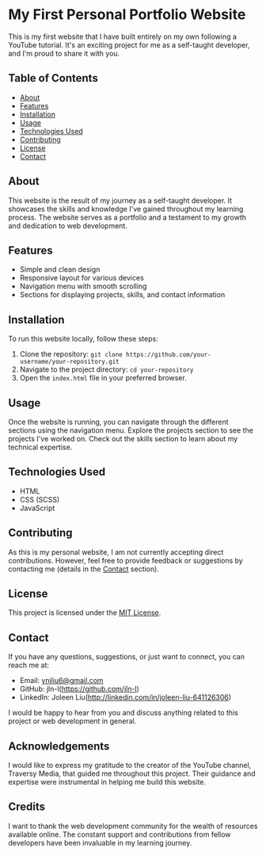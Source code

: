 # My First Personal Portfolio Website

This is my first website that I have built entirely on my own following a YouTube tutorial. It's an exciting project for me as a self-taught developer, and I'm proud to share it with you.

## Table of Contents

- [About](#about)
- [Features](#features)
- [Installation](#installation)
- [Usage](#usage)
- [Technologies Used](#technologies-used)
- [Contributing](#contributing)
- [License](#license)
- [Contact](#contact)

## About

This website is the result of my journey as a self-taught developer. It showcases the skills and knowledge I've gained throughout my learning process. The website serves as a portfolio and a testament to my growth and dedication to web development.

## Features

- Simple and clean design
- Responsive layout for various devices
- Navigation menu with smooth scrolling
- Sections for displaying projects, skills, and contact information

## Installation

To run this website locally, follow these steps:

1. Clone the repository: `git clone https://github.com/your-username/your-repository.git`
2. Navigate to the project directory: `cd your-repository`
3. Open the `index.html` file in your preferred browser.

## Usage

Once the website is running, you can navigate through the different sections using the navigation menu. Explore the projects section to see the projects I've worked on. Check out the skills section to learn about my technical expertise. 

## Technologies Used

- HTML
- CSS (SCSS)
- JavaScript

## Contributing

As this is my personal website, I am not currently accepting direct contributions. However, feel free to provide feedback or suggestions by contacting me (details in the [Contact](#contact) section).

## License

This project is licensed under the [MIT License](LICENSE).

## Contact

If you have any questions, suggestions, or just want to connect, you can reach me at:

- Email: ynjliu6@gmail.com
- GitHub: jln-l(https://github.com/jln-l)
- LinkedIn: Joleen Liu(http://linkedin.com/in/joleen-liu-641126306)

I would be happy to hear from you and discuss anything related to this project or web development in general.

## Acknowledgements

I would like to express my gratitude to the creator of the YouTube channel, Traversy Media, that guided me throughout this project. Their guidance and expertise were instrumental in helping me build this website.

## Credits

I want to thank the web development community for the wealth of resources available online. The constant support and contributions from fellow developers have been invaluable in my learning journey.